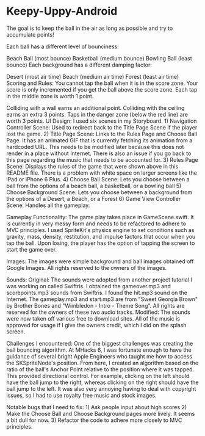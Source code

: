 # Keepy-Uppy-Android

The goal is to keep the ball in the air as long as possible and try to accumulate points!

Each ball has a different level of bounciness:

Beach Ball (most bounce)
Basketball (medium bounce)
Bowling Ball (least bounce)
Each background has a different damping factor:

Desert (most air time)
Beach (medium air time)
Forest (least air time)
Scoring and Rules: You cannot tap the ball when it is in the score zone. Your score is only incremented if you get the ball above the score zone. Each tap in the middle zone is worth 1 point.

Colliding with a wall earns an additional point.
Colliding with the ceiling earns an extra 3 points. Taps in the danger zone (below the red line) are worth 3 points.
UI Design: I used six scenes in my Storyboard. 1) Navigation Controller Scene: Used to redirect back to the Title Page Scene if the player lost the game. 2) Title Page Scene: Links to the Rules Page and Choose Ball Page. It has an animated GIF that is currently fetching its animation from a hardcoded URL. This needs to be modified later because this does not render in a place without Internet. There is also an issue if you go back to this page regarding the music that needs to be accounted for. 3) Rules Page Scene: Displays the rules of the game that were shown above in this README file. There is a problem with white space on larger screens like the iPad or iPhone 6 Plus. 4) Choose Ball Scene: Lets you choose between a ball from the options of a beach ball, a basketball, or a bowling ball 5) Choose Background Scene: Lets you choose between a background from the options of a Desert, a Beach, or a Forest 6) Game View Controller Scene: Handles all the gameplay.

Gameplay Functionality: The game play takes place in GameScene.swift. It is currently in very messy form and needs to be refactored to adhere to MVC principles. I used SpriteKit's physics engine to set conditions such as gravity, mass, density, restitution, and impulse factors that occur when you tap the ball. Upon losing, the player has the option of tapping the screen to start the game over.

Images: The images were simple background and ball images obtained off Google Images. All rights reserved to the owners of the images.

Sounds: Original: The sounds were adopted from another project tutorial I was working on called Swiftris. I obtained the gameover.mp3 and scorepoints.mp3 sounds from Swiftris. I found the hit.mp3 sound on the Internet. The gameplay.mp3 and start.mp3 are from "Sweet Georgia Brown" by Brother Bones and "Wimbledon - Intro - Theme Song". All rights are reserved for the owners of these two audio tracks. Modified: The sounds were now taken off various free to download sites. All of the music is approved for usage if I give the owners credit, which I did on the splash screen.

Challenges I encountered: One of the biggest challenges was creating the ball bouncing algorithm. At MHacks 6, I was fortunate enough to have the guidance of several bright Apple Engineers who taught me how to access the SKSpriteNode's position. From here, I created an algorithm based on the ratio of the ball's Anchor Point relative to the position where it was tapped. This provided directional control. For example, clicking on the left should have the ball jump to the right, whereas clicking on the right should have the ball jump to the left. It was also very annoying having to deal with copyright issues, so I had to use royalty free music and stock images.

Notable bugs that I need to fix: 1) Ask people input about high scores 2) Make the Choose Ball and Choose Background pages more lively. It seems a bit dull for now. 3) Refactor the code to adhere more closely to MVC principles.